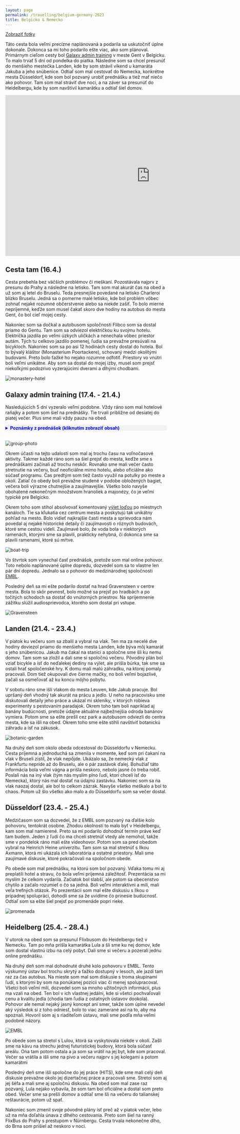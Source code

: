 ```yaml
---
layout: page
permalink: /travelling/belgium-germany-2023
title: Belgicko & Nemecko
---
```

 
[Zobraziť fotky](https://photos.app.goo.gl/4cipjHcA3Q9HszpDA)

Táto cesta bola veľmi precízne naplánovaná a podarila sa uskutočniť úplne dokonale. Dokonca sa mi toho podarilo ešte viac, ako som plánoval. Primárnym cieľom cesty bol [Galaxy admin training](https://galaxyproject.org/events/2023-admin-training/) v meste Gent v Belgicku. To malo trvať 5 dní od pondelka do piatka. Následne som sa chcel presunúť do menšieho mestečka Landen, kde by som strávil víkend u kamaráta Jakuba a jeho snúbenice. Odtiaľ som mal cestovať do Nemecka, konkrétne mesta Düsseldorf, kde som bol pozvaný urobiť prednášku a tiež mať niečo ako pohovor. Tam som mal stráviť dve noci, a na záver sa presunúť do Heidelbergu, kde by som navštívil kamarátku a odtiaľ šiel domov.

<iframe src="https://www.google.com/maps/embed?pb=!1m40!1m12!1m3!1d1553474.878198376!2d5.865711003095133!3d50.24731203284087!2m3!1f0!2f0!3f0!3m2!1i1024!2i768!4f13.1!4m25!3e0!4m5!1s0x47c370e1339443ad%3A0x40099ab2f4d5140!2sGhent%2C%20Belgium!3m2!1d51.0500182!2d3.7303351!4m5!1s0x47c112166d7aba27%3A0x1a781b6090121039!2sLanden%2C%20Belgium!3m2!1d50.754771399999996!2d5.0813206!4m5!1s0x47b8c97bf1465907%3A0x42760fc4a2a73b0!2sD%C3%BCsseldorf%2C%20Germany!3m2!1d51.227741099999996!2d6.7734556!4m5!1s0x4797c1050eccdccd%3A0xefe6ea0044243ad7!2sHeidelberg%2C%20Germany!3m2!1d49.3987524!2d8.6724335!5e0!3m2!1sen!2scz!4v1682839678996!5m2!1sen!2scz" width="900" height="500" style="border:0;" allowfullscreen="" loading="lazy" referrerpolicy="no-referrer-when-downgrade"></iframe>

Cesta tam (16.4.)
-----------------

Cesta prebehla bez väčších problémov či meškaní. Pozostávala najprv z presunu do Prahy a následne na letisko. Tam som mal akurát čas na obed a už som aj letel do Bruselu. Teda presnejšie povedané na letisko Charleroi blízko Bruselu. Jedná sa o pomerne malé letisko, kde bol problém vôbec zohnať nejaké rozumné občerstvenie alebo sa niekde zašiť. To bolo mierne nepríjemné, keďže som musel čakať skoro dve hodiny na autobus do mesta Gent, čo bol cieľ mojej cesty.

Nakoniec som sa dočkal a autobusom spoločnosti Flibco som sa dostal priamo do Gentu. Tam som sa odviezol električkou ku svojmu hotelu. Električka jazdila po veľmi úzkych uličkách a nenechala vôbec priestor autám. Tých tu celkovo jazdilo pomenej, ľudia sa prevažne presúvali na bicykloch. Nakoniec som sa po asi 12 hodinách cesty dostal do hotela. Bol to bývalý kláštor (Monasterium Poortackere), schovaný medzi okolitými budovami. Preto bolo ťažké ho nejako rozumne odfotiť. Priestory vo vnútri boli veľmi unikátne. Aby som sa dostal do mojej izby, musel som prejsť niekoľkými podozrivo vyzerajúcimi dverami a dlhými chodbami.

![monastery-hotel](/images/belgium-germany-2023/monastery-hotel.png)

Galaxy admin training (17.4. - 21.4.)
-------------------------------------

Nasledujúcich 5 dní vyzeralo veľmi podobne. Vždy ráno som mal hotelové raňajky a potom som šiel na prednášky. Tie trvali približne od desiatej do piatej večer. Plus sme mali vždy pauzu na obed.



<details style="background-color: #f1f1f1;">
<summary style="font-weight: bold; color: blue; cursor: pointer;">Poznámky z prednášok (kliknutím zobraziť obsah)</summary>

<h5>setup VM</h5>
<ul>
    <li>na to maju tiez nejake skripty + ansible</li>
    <li><a href="https://github.com/galaxyproject/admin-training/tree/2023-gent/bootstrap-instances">https://github.com/galaxyproject/admin-training/tree/2023-gent/bootstrap-instances</a></li>
    <li>aj <a href="https://training.galaxyproject.org/training-material/topics/teaching/tutorials/galaxy-admin-training/tutorial.html">training</a></li>
    <li>DNS veci ale asi uz musia byt nastavene</li>
</ul>
<hr />
<h5><a href="https://training.galaxyproject.org/training-material/topics/admin/tutorials/ansible-galaxy/tutorial.html">Installing Galaxy with Ansible</a></h5>
<ul>
    <li>info o systeme kde pustim playbook</li>
</ul>
<p><code>ansible -i hosts -m setup my_hosts | less</code></p>
<ul>
    <li>good practive to close jinja formatting withing double quotes (because otherwise yaml parser can have issues)</li>
    <li>ansible is not great about undoing changes</li>
    <li>its okay to make a copy of a role and make local changes (e.g. usegalaxy.eu does that too)</li>
    <li>galaxy-ansible role of certain version can only install Galaxy up to a certain version</li>
    <li>ak pocas prvej instalacie sa mi zosype terminal (napr. broken pipe), tak sa Galaxy a vsetky potrebne services nespustia spravne !</li>
    <li>
        prve prihlasenie, resp. registracia vytvori admin usera
        <ul></ul>
    </li>
    <li>requests certificate failed sa moze stat - treba zbehnut znova</li>
    <li>
        usegalaxy.cz vo vyvoji
        <ul>
            <li><a href="https://github.com/CESNET/usegalaxy">https://github.com/CESNET/usegalaxy</a></li>
        </ul>
    </li>
</ul>
<hr />
<h5><a href="https://training.galaxyproject.org/training-material/topics/admin/tutorials/backup-cleanup/tutorial.html">Server Maintenance</a></h5>
<ul>
    <li>
        toto by mohlo byt pouzite pri vytvoreni noveho Galaxy a zaroven zachovanie DB
        <ul>
            <li>
                <a href="https://training.galaxyproject.org/training-material/topics/admin/tutorials/backup-cleanup/tutorial.html#restoration">
                    https://training.galaxyproject.org/training-material/topics/admin/tutorials/backup-cleanup/tutorial.html#restoration
                </a>
            </li>
        </ul>
    </li>
</ul>
<hr />
<h5><a href="https://training.galaxyproject.org/training-material/topics/admin/tutorials/customization/tutorial.html">Customization</a></h5>
<ul>
    <li>je mozne menit logo, nadpis, farby a hlavne uvodnu html stranku</li>
    <li>doporucene pouzit iFrame</li>
</ul>
<hr />
<h5><a href="https://training.galaxyproject.org/training-material/topics/admin/tutorials/tus/tutorial.html">TUS</a></h5>
<ul>
    <li>umoznuje bezat upload async mimo samotneho Galaxy</li>
    <li>
        command <code>systemctl status tusd-main</code> nefunguje
        <ul>
            <li>outdated - treba urobit <code>sudo systemctl start galaxy-tusd</code></li>
        </ul>
    </li>
</ul>
<hr />
<h5><a href="https://training.galaxyproject.org/training-material/topics/admin/tutorials/reference-genomes/tutorial.html">Data Managers</a></h5>
<ul>
    <li>toto by slo mozno vyuzit na napr. storage velkych DB, ktore sa pouzivaju v tooloch</li>
</ul>
<hr />
<h5><a href="https://training.galaxyproject.org/training-material/topics/admin/tutorials/cvmfs/tutorial.html">CVMFS</a></h5>
<ul>
    <li>Cern virtual machine file system</li>
    <li>sharing huge datasets</li>
    <li>it uses AutoFS, downloads files and repositories only on-demand, cache available</li>
</ul>
<hr />
<h5><a href="https://training.galaxyproject.org/training-material/topics/admin/tutorials/apptainer/tutorial.html">Apptainer</a></h5>
<ul>
    <li>umoznuje pouzivat singularity containery</li>
    <li>
        Singularity is an open source container platform designed to be simple, fast, and secure. Unlike Docker containers which requires root privileges to run containers, Singularity is designed for ease-of-use on shared multiuser systems
        and in high performance computing (HPC) environments.
    </li>
    <li>v admin -&gt; manage dependencies mozeme najst info o stiahnutych containeroch</li>
    <li>novy paper o planemo: <code>The Planemo toolkit for developing, deploying, and executing scientific data analyses in Galaxy and beyond</code></li>
</ul>
<hr />
<h5><a href="https://training.galaxyproject.org/training-material/topics/admin/tutorials/tool-management/tutorial.html">Ephemeris</a></h5>
<ul>
    <li><a href="https://ephemeris.readthedocs.io/en/latest/index.html">ephemeris</a> poskytuje vela uzitovnych toolov</li>
    <li>
        mozeme instalovat tools na nasej instancii pomocou <code>shed-tools</code>
        <ul>
            <li><code>shed-tools install -g https://galaxy.example.org -a &lt;api-key&gt; -t workflow_tools.yml</code></li>
        </ul>
    </li>
    <li>
        k tomu pouzit napr. list toolov extrahovanych z workflow
        <ul>
            <li><code>workflow-to-tools -w mapping.ga -o workflow_tools.yml -l Mapping</code></li>
        </ul>
    </li>
    <li>
        tiez umoznuje testovat tooly - tu je vlastne moznost spustit realne testy specifikovane v tool configu
        <ul>
            <li>toto vytvori <code>test_history</code> na danom Galaxy</li>
        </ul>
    </li>
    <li>
        ziskanie vsetkych toolov na nejakej instancii
        <ul>
            <li>get-tool-list -g &quot;<a href="https://umsa.cerit-sc.cz/">https://umsa.cerit-sc.cz/</a>&quot; -o &quot;umsa_files.yaml&quot;</li>
            <li>to by slo vyuzit pri migracii</li>
        </ul>
    </li>
    <li>neexistuje uninstall <a href="https://github.com/galaxyproject/ephemeris/issues/83">https://github.com/galaxyproject/ephemeris/issues/83</a></li>
    <li>usegalaxy.eu ma napr. <a href="https://github.com/usegalaxy-eu/usegalaxy-eu-tools">list</a> toolov, cize clovek moze pull requestom poziadat o automaticku instalaciu</li>
</ul>
<hr />
<h5><a href="https://training.galaxyproject.org/training-material/topics/admin/tutorials/data-library/tutorial.html">Data Libraries</a></h5>
<ul>
    <li>
        umoznuje pouzitie data libraries
        <ul>
            <li>Before we can import local data, we need to configure Galaxy to permit this</li>
        </ul>
    </li>
    <li>Datasets in libraries do not count against user quotas</li>
    <li>ephemeris moze byt pouzite na vytvaranie libraries (<code>setup-data-libraries</code>)</li>
</ul>
<hr />
<h5><a href="https://training.galaxyproject.org/training-material/topics/dev/tutorials/bioblend-api/tutorial.html">Scripting Galaxy with BioBlend</a></h5>
<ul>
    <li>idea - galaxy sa da pouzivat ako fancy vypocetny server, ktoremu posielam vypoctove ulohy zo skriptov</li>
    <li>novsie Galaxy maju automaticky pristupnu dokumentaciu API na suffixe <code>api/docs</code></li>
    <li>
        <a href="https://bioblend.readthedocs.io/en/latest/">bioblend</a> poskytuje API wrapper
        <ul>
            <li>vytvaranie, editovanie, mazanie historii</li>
        </ul>
    </li>
    <li>
        prekryv medzi BioBlend a Ephemeris?
        <ul>
            <li>jedno je command line tool a druhe python library</li>
        </ul>
    </li>
</ul>
<hr />
<h5>User, Groups, and Quotas management</h5>
<ul>
    <li><code>expose_dataset_path</code> - Users to see the full path of datasets via the &quot;View Details&quot; option in the history</li>
    <li>quotas should be definitely set for anonymous users !!!</li>
    <li>galaxyeu ma system, kde na poziadanie sa cloveku zvysi quota</li>
</ul>
<hr />
<h5><a href="https://training.galaxyproject.org/training-material/topics/admin/tutorials/connect-to-compute-cluster/tutorial.html">Cluster</a></h5>
<ul>
    <li>there is also user limit - maybe that&#39;s why we often wait for some jobs on UMSA?</li>
    <li>even running Slurm on the same machine is useful, because it allows to e.g. restart Galaxy without interrupting the jobs</li>
    <li>
        destinations were renamed to environments
        <ul>
            <li>which plugin (slurm/pulsar/...)</li>
            <li>on docker? what container?</li>
            <li>queue, cores, memory</li>
            <li>env variables</li>
        </ul>
    </li>
    <li>handlers/runners have specified workers - number of jobs that can run at the same time using the same handler</li>
    <li>job plugins usually require shared filesystem (except Pulsar)</li>
    <li>
        dynamic job runner
        <ul>
            <li>total perspective vortex or arbitrary python function to choose appropriate environment for a job</li>
        </ul>
    </li>
    <li>
        Slurm
        <ul>
            <li><a href="https://slurm.schedmd.com/configurator.html">config generator</a></li>
            <li>
                v logu je uzitocne si vsimnut:
                <ul>
                    <li>submitting file <code>/srv/galaxy/server/database/jobs/000/2/galaxy_2.sh</code>: This is the path to the script that is submitted to Slurm</li>
                    <li><code>(1) queued as 4</code>: Galaxy job id <code>1</code> is Slurm job id <code>4</code></li>
                    <li>we can see then details using <code>scontrol show job 4</code>If job id ended is reached, the job should show as done in the UI</li>
                </ul>
            </li>
        </ul>
    </li>
    <li>
        Job Metrics
        <ul>
            <li>e.g. what is max memory my job used?</li>
            <li>can be gathered using <code>galaxy_job_metrics_plugins</code>, we can specify what we want to collect</li>
        </ul>
    </li>
</ul>
<hr />
<h5><a href="https://training.galaxyproject.org/training-material/topics/admin/tutorials/job-destinations/tutorial.html">Job Destinations</a></h5>
<ul>
    <li>allows to control resources we assign to a job</li>
    <li>k tomu je uzitocne pouzit TPV</li>
    <li><a href="https://raw.githubusercontent.com/galaxyproject/tpv-shared-database/main/tools.yml">DB</a> toolov a ich vhodnych nastaveni resourcov - chceme tam dat nase?</li>
    <li>
        Configuring TPV to process resource parameters
        <ul>
            <li>aby sme pre tool <code>testing</code> umoznili zadanie resources ako parameter</li>
            <li>treba este pridat do <code>group_vars/galaxyservers.yml</code> pod <code>galaxy_job_config - tools</code> toto:</li>
        </ul>
    </li>
</ul>
<pre><code><span class="hljs-attr">    - id:</span> testing
<span class="hljs-attr">      environment:</span> tpv_dispatcher
<span class="hljs-attr">      resources:</span> testing
</code></pre>
<ul>
    <li>
        kde id je ID toolu, do ktoreho chceme pridat takuto moznost - i ked v realite to asi nie je take jednoduche
        <ul>
            <li>mozno by to slo nastavit v <code>default: []</code></li>
            <li>co sa teda stane, ak zmazem tool? co ak ho este nemam?</li>
        </ul>
    </li>
</ul>
<hr />
<h5><a href="https://training.galaxyproject.org/training-material/topics/admin/tutorials/pulsar/tutorial.html">Pulsar</a></h5>
<ul>
    <li>umoznuje spustat joby na strojoch, ktore nezdielaju suborovy system</li>
    <li>na komunikaciu sa pouziva RabbitMQ</li>
    <li>
        After running the playbook, after RabbitMQ restarts:
        <ul>
            <li>On the oz/Pulsar VM: sudo systemctl restart pulsar</li>
            <li>On the eu/Galaxy VM: sudo galaxyctl restart</li>
        </ul>
    </li>
</ul>
<hr />
<h5><a href="https://training.galaxyproject.org/training-material/topics/admin/tutorials/celery/tutorial.html">Celery</a></h5>
<ul>
    <li>can do some async IO tasks processing</li>
    <li>useful for huge Galaxy servers with high load</li>
</ul>
<hr />
<h5><a href="https://training.galaxyproject.org/training-material/topics/admin/tutorials/reports/tutorial.html">Reports</a></h5>
<ul>
    <li>can provide overview of jobs and users etc, but not secured, can break GDPR etc</li>
</ul>
<hr />
<h5><a href="https://training.galaxyproject.org/training-material/topics/admin/tutorials/gxadmin/tutorial.html">gxadmin</a></h5>
<ul>
    <li>
        <code>gxadmin query jobs</code> (ako galaxy user)
        <ul>
            <li>zoznam jobov, ktory handler, destination, user, ID</li>
        </ul>
    </li>
    <li>
        <code>gxadmin report job-info &lt;ID&gt;</code>
        <ul>
            <li>napr. Tool Parameters</li>
        </ul>
    </li>
    <li>
        <code>gxadmin query latest-users</code>
        <ul>
            <li>when joined, disk usage</li>
        </ul>
    </li>
    <li>
        <code>gxadmin query queue-overview</code>
        <ul>
            <li>mozeme pozorovat ake joby akurat bezia alebo cakaju</li>
            <li>da sa pouzit na generovanie grafov <a href="https://stats.galaxyproject.eu/">https://stats.galaxyproject.eu/</a></li>
        </ul>
    </li>
</ul>
<hr />
<h5><a href="https://training.galaxyproject.org/training-material/topics/admin/tutorials/monitoring/tutorial.html">Telegraf and Grafana</a></h5>
<ul>
    <li>galaxy_url/grafana</li>
    <li>je celkom jednoduche rozbehat Grafanu na svojom serveri a potom importovat JSON config napr. z <a href="https://stats.galaxyproject.eu/d/000000023/node-detail-infrastructure?orgId=1">galaxyeu</a></li>
    <li>kedze vsetko je (v teorii) nakonfigurovane rovnako, tak to funguje</li>
    <li>je mozne si aj nastavit notifikacie, ked napr. hodnota niecoho sa dostane nad prahovu hodnotu</li>
</ul>
<hr />
<h5><a href="https://training.galaxyproject.org/training-material/topics/admin/tutorials/sentry/tutorial.html">Sentry</a></h5>
<ul>
    <li>
        tutorial nefunguje, treba este
        <ul>
            <li>pridat <code>sentry_domain: &quot;gat.\{\{ groups['galaxyservers'][0] \}\}&quot;</code> do <code>group_vars/all.yml</code></li>
            <li>In <code>group_vars/secrets.yml</code>, adjust the sentry URL from <code>https://</code> to <code>http://</code></li>
            <li>a v nejakom random momente spustit ako root:</li>
        </ul>
    </li>
</ul>
<pre><code>cd /srv/sentry
docker-compose down -v
docker <span class="hljs-keyword">volume</span><span class="bash"> rm sentry-clickhouse sentry-data sentry-kafka sentry-postgres sentry-redis sentry-symbolicator sentry-zookeeper
</span>rm -rf /srv/sentry
</code></pre>
<ul>
    <li>
        ale inak tool moze automaticky zbierat errory jednak na Galaxy urovni a Pulsar serverov, ale aj z toolov
        <ul>
            <li>a prezentuje ich v peknej a prehladnej forme (aka. netreba sa hrabat v logoch)</li>
            <li>mozeme odhalit error este predtym, ako si ho user vsimne</li>
        </ul>
    </li>
    <li>ked sa error opakuje, tak sa zgroupnu dokopy</li>
</ul>
<hr />
<h5><a href="https://training.galaxyproject.org/training-material/topics/admin/tutorials/troubleshooting/slides.html">Galaxy troubleshooting</a></h5>
<ul>
    <li>
        mala by byt nahravka tejto prezentacie
        <ul>
            <li><a href="https://psu.mediaspace.kaltura.com/media/Galaxy+Admin+Training+2023+Troubleshooting+Session/1_ouk96yh4">https://psu.mediaspace.kaltura.com/media/Galaxy+Admin+Training+2023+Troubleshooting+Session/1_ouk96yh4</a></li>
            <li>Command Line Records - <a href="https://asciinema.org/a/579121">https://asciinema.org/a/579121</a></li>
        </ul>
    </li>
    <li>
        start with logs - there are many of them! (many sub-services)
        <ul>
            <li>go to <code>/var/log</code> and run <code>ls -lrt</code> to see recently updated logs</li>
        </ul>
    </li>
    <li>
        e.g. startup issues
        <ul>
            <li>database migration - should be covered by ansible, but...</li>
            <li>
                stuck in restart loop
                <ul>
                    <li>go to end of log using <code>journalctl -e -u &#39;galaxy-*&#39;</code> and see log just before last start attempt</li>
                </ul>
            </li>
        </ul>
    </li>
    <li>atop - ako htop ale detailnejsie a uklada si historiu?</li>
    <li>load average v htop - should be lower than number of cores</li>
    <li>
        <a href="https://docs.galaxyproject.org/en/master/dev/finding_and_improving_slow_code.html#profiling">profiling</a>
        <ul>
            <li><code>py-spy dump/top --pid &lt;process PID&gt;</code> (ako root)</li>
            <li><code>ps -axf | grep galaxy</code></li>
        </ul>
    </li>
    <li>
        in <code>/srv/galaxy/var/configs</code> we have bunch of configs related to tools
        <ul>
            <li>in <code>/srv/galaxy/var/shed_tools</code> installed tools</li>
            <li>
                je fajn si nastavit, aby defaultne joby, ktory failnu sa nezmazali ich logy
                <ul>
                    <li><code>cleanup_job</code> to <code>onsuccess</code> (kde?)</li>
                </ul>
            </li>
            <li>
                <code>srun --pty bash</code> - spusti terminal na VM kde ma job bezat (aj v spravnom env?)
                <ul>
                    <li>potom <code>sbatch galaxy_&lt;job ID&gt;.sh</code> (slurm)</li>
                </ul>
            </li>
        </ul>
    </li>
    <li>
        &quot;gray&quot; queued jobs
        <ul>
            <li>depends on job handler configuration</li>
            <li><code>gxadmin query jobs --nonterminal</code></li>
        </ul>
    </li>
</ul>

</details>
<br/>

![group-photo](/images/belgium-germany-2023/group-photo.JPG)

Okrem účasti na tejto udalosti som mal aj trochu času na voľnočasové aktivity. Takmer každé ráno som sa šiel prejsť do mesta, keďže sme s prednáškami začínali až trochu neskôr. Rovnako sme mali večer často stretnutie na večeru, buď neoficiálne mimo hotelu, alebo oficiálne ako súčasť programu. Čas predtým som tiež často využil na potulky po meste a okolí. Zatiaľ čo obedy boli prevažne studené v podobe obložených bagiet, večera boli výrazne chutnejšie a zaujímavejšie. Všetko bolo navyše obohatené nekonečným množstvom hranoliek a majonézy, čo je veľmi typické pre Belgicko.

Okrem toho som stihol absolvovať komentovaný [výlet loďou](https://debootjesvangent.be/en) po miestnych kanáloch. Tie sa kľukatia cez centrum mesta a poskytujú tak unikátny pohľad na mesto. Bolo vidieť najkrajšie časti mesta a sprievodca nám povedal aj nejaké historické detaily či zaujímavosti o rôznych budovách, ktoré sme cestou videli. Zaujímavé bolo, že voda bola v niektorých ramenách, ktorými sme sa plavili, prakticky nehybná, či dokonca sme sa plavili ramenami, ktoré sú mŕtve.

![boat-trip](/images/belgium-germany-2023/boat-trip.jpg)

Vo štvrtok som vynechal časť prednášok, pretože som mal online pohovor. Toto nebolo naplánované úplne dopredu, dozvedel som sa to vlastne len pár dní dopredu. Jednalo sa o pohovor do medzinárodnej spoločnosti [EMBL](https://www.embl.org/).

Posledný deň sa mi ešte podarilo dostať na hrad Gravensteen v centre mesta. Bola to skôr pevnosť, bolo možné sa prejsť po hradbách a po točitých schodoch sa dostať do vnútorných priestrov. Na spríjemnenie zážitku slúžil audiosprievodca, ktorého som dostal pri vstupe.

![Gravensteen](/images/belgium-germany-2023/Gravensteen.jpg)

Landen (21.4. - 23.4.)
----------------------

V piatok ku večeru som sa zbalil a vybral na vlak. Ten ma za necelé dve hodiny doviezol priamo do menšieho mesta Landen, kde býva môj kamarát s jeho snúbenicou. Jakub ma čakal na stanici a spoločne sme šli ku nemu domov. Tam som sa zložil a dali sme si spoločnú večeru. Pôvodný plán bol vziať bicykle a ísť do neďalekej dediny na výlet, ale prišla búrka, tak sme sa ostali hrať spoločenské hry. K domu mali malú záhradku, na ktorej pomaly pracovali. Dom tiež okupovali dve čierne mačky, no boli veľmi bojazlivé, začali sa osmeľovať až ku koncu môjho pobytu.

V sobotu ráno sme išli vlakom do mesta Leuven, kde Jakub pracuje. Bol upršaný deň vhodný tak akurát na prácu a jedlo. U neho na pracovisku sme diskutovali detaily jeho práce a ukázal mi skleníky, v ktorých robieva experimenty s pestovaním paradajok. Okrem toho tam boli napríklad aj banány budúcnosti, pretože údajne aktuálne najbežnejšia odroda banánov vymiera. Potom sme sa ešte prešli cez park a autobusom odviezli do centra mesta, kde sa išli na obed. Okrem toho sme ešte stihli navštíviť botanickú záhradu a ísť na zákusok.

![botanic-garden](/images/belgium-germany-2023/botanic-garden.jpg)

Na druhý deň som okolo obeda odcestoval do Düsseldorfu v Nemecku. Cesta príjemná a jednoduchá sa zmenila v momente, keď som pri čakaní na vlak v Bruseli zistil, že vlak nepôjde. Ukázalo sa, že nemecký vlak z Frankfurtu nepríde až do Bruselu, ale o pár zastávok ďalej. Bohužiaľ táto informácia bola veľmi vágna a prišla neskoro, nebolo jasné čo treba robiť. Poslali nás na iný vlak (tým nás myslím plno ľudí, ktorí chceli ísť do Nemecka), ktorý nás mal dostať na údajnú zastávku. Nakoniec som sa na vlak naozaj dostal, ale bol to celkom zázrak. Navyše všetko meškalo a bol to chaos. Potom už šlo všetko ako malo a do Düsseldorfu som sa večer dostal.

Düsseldorf (23.4. - 25.4.)
--------------------------

Medzičasom som sa dozvedel, že z EMBL som pozvaný na ďalšie kolo pohovoru, tentokrát osobne. Zhodou okolností to malo byť v Heidelbergu, kam som mal namierené. Preto sa mi podarilo dohodnúť termín práve keď tam budem. Jeden z ľudí čo ma chceli stretnúť vtedy ale nemohol, takže sme v pondelok ráno mali ešte videohovor. Potom som sa pred obedom vybral na Heinrich Heine univerzitu. Tam som sa mal stretnúť s Ilkou Axmann, ktorá mi ukázala ich laboratória a ostatné priestory. Mali sme zaujímavé diskusie, ktoré pokračovali na spoločnom obede.

Po obede som mal prednášku, na ktorú som bol pozvaný. Vďaka tomu mi aj preplatili hotel a stravu, čo bola veľmi príjemná záležitosť. Prezentácia sa mi myslím že celkom vydarila. Začiatok bol slabší, ale potom sa obecenstvo chytilo a začalo rozumieť o čo sa jedná. Boli veľmi interaktívni a milí, mali veľa trefných otázok. Po prezentácii som mal ešte diskusiu s Ilkou o prípadnej spolupráci, dohodli sme sa že uvidíme čo prinesie budúcnosť. Odtiaľ som sa ešte šiel prejsť po promenáde popri rieke.

![promenada](/images/belgium-germany-2023/promenada.jpg)

Heidelberg (25.4. - 28.4.)
--------------------------

V utorok na obed som sa presunul Flixbusom do Heidelbergu tiež v Nemecku. Tam po mňa prišla kamarátka Lula a šli sme ku nej domov, kde som dostal vlastnú izbu na celý pobyt. Dali sme si večeru a pozerali jednu online prednášku.

Na druhý deň som mal dohodnuté druhé kolo pohovoru v EMBL. Tento výskumný ústav bol trochu skrytý a ťažko dostupný v lesoch, ale jazdí tam raz za čas autobus. Na mieste som mal som diskusie s troma skupinami ľudí, s ktorými by som na ponúkanej pozícii viac či menej spolupracoval. Všetci boli veľmi milí, dozvedel som sa mnoho užitočných informácií, plus ma vzali na obed. Ten bol v ich vlastnej jedálni, kde si všetci pochvaľovali cenu a kvalitu jedla (chodia tam ľudia z ostatných ústavov dookola). Pohovor ale nemal nejaký jasný koncept ani smer, takže som úplne nevedel aký výsledok si z toho odniesť, bolo to viac zamerané asi na to, aby ma spoznali. Hovoril som aj s riaditeľom ústavu, mali sme podľa mňa veľmi podobné názory.

![EMBL](/images/belgium-germany-2023/embl.jpg)

Po obede som sa stretol s Lulou, ktorá sa vyskytovala niekde v okolí. Zašli sme na kávu na strechu jednej futuristickej budovy, ktorá bola súčasť areálu. Ona tam potom ostala a ja som sa vrátil na jej byt, kde som pracoval. Večer sa vrátila a išli sme na pivo a večeru najprv s jej kolegami a potom kamarátmi

Posledný deň sme išli spoločne do jej práce (HITS), kde sme mali celý deň diskusie prevažne okolo jej dizertačnej práce a pracovali sme. Stretol som aj jej šéfa a mali sme aj spoločnú diskusiu. Na obed som mal zase raz pozvaný, Lula nejako vybavila, že som tam bol oficiálne a dostal som preto obed. Večer sme sa prešli domov a odtiaľ sme šli na večeru do talianskej reštaurácie, potom už spať.

Nakoniec som zmenil svoje pôvodné plány ísť preč až v piatok večer, lebo už na mňa doľahla únava z dlhého cestovania. Preto som šiel na ranný FlixBus do Prahy s prestupom v Nürnbergu. Cesta trvala nekonečne dlho, do Brna som prišiel až neskoro v noci.